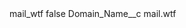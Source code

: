 <?xml version="1.0" encoding="UTF-8"?>
<CustomMetadata xmlns="http://soap.sforce.com/2006/04/metadata" xmlns:xsi="http://www.w3.org/2001/XMLSchema-instance" xmlns:xsd="http://www.w3.org/2001/XMLSchema">
    <label>mail_wtf</label>
    <protected>false</protected>
    <values>
        <field>Domain_Name__c</field>
        <value xsi:type="xsd:string">mail.wtf</value>
    </values>
</CustomMetadata>
